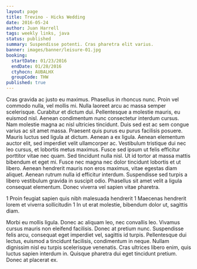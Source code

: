 ```yaml
---
layout: page
title: Trevino - Hicks Wedding
date: 2016-05-24
author: Juan Harrell
tags: weekly links, java
status: published
summary: Suspendisse potenti. Cras pharetra elit varius.
banner: images/banner/leisure-01.jpg
booking:
  startDate: 01/23/2016
  endDate: 01/28/2016
  ctyhocn: AUBALHX
  groupCode: THW
published: true
---
```

Cras gravida ac justo eu maximus. Phasellus in rhoncus nunc. Proin vel commodo nulla, vel mollis mi. Nulla laoreet arcu ac massa semper scelerisque. Curabitur et dictum dui. Pellentesque a molestie mauris, eu euismod nisl. Aenean condimentum nunc consectetur interdum cursus. Nam molestie magna ac nisl ultricies tincidunt. Duis sed est ac sem congue varius ac sit amet massa. Praesent quis purus eu purus facilisis posuere. Mauris luctus sed ligula at dictum.
Aenean a ex ligula. Aenean elementum auctor elit, sed imperdiet velit ullamcorper ac. Vestibulum tristique dui nec leo cursus, et lobortis metus maximus. Fusce sed ipsum ut felis efficitur porttitor vitae nec quam. Sed tincidunt nulla nisl. Ut id tortor at massa mattis bibendum et eget mi. Fusce nec magna nec dolor tincidunt lobortis et ut libero. Aenean hendrerit mauris non eros maximus, vitae egestas diam aliquet. Aenean rutrum nulla id efficitur interdum. Suspendisse sed turpis a libero vestibulum gravida in suscipit odio. Phasellus sit amet velit a ligula consequat elementum. Donec viverra vel sapien vitae pharetra.

1 Proin feugiat sapien quis nibh malesuada hendrerit
1 Maecenas hendrerit lorem et viverra sollicitudin
1 In ut erat molestie, bibendum dolor ut, sagittis diam.

Morbi eu mollis ligula. Donec ac aliquam leo, nec convallis leo. Vivamus cursus mauris non eleifend facilisis. Donec at pretium nunc. Suspendisse felis arcu, consequat eget imperdiet vel, sagittis id turpis. Pellentesque dui lectus, euismod a tincidunt facilisis, condimentum in neque. Nullam dignissim nisl eu turpis scelerisque venenatis. Cras ultrices libero enim, quis luctus sapien interdum in. Quisque pharetra dui eget tincidunt pretium. Donec at placerat ex.
